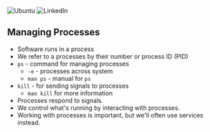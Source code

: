 ![Ubuntu](https://img.shields.io/badge/Ubuntu-E95420?style=for-the-badge&logo=ubuntu&logoColor=white)
![LinkedIn](https://img.shields.io/badge/linkedin-%230077B5.svg?style=for-the-badge&logo=linkedin&logoColor=white)

## Managing Processes
- Software runs in a process
- We refer to a processes by their number or process ID (PID)
- `ps` - command for managing processes
  - `-e` - processes across system
  - `man ps` - manual for `ps`
- `kill` - for sending signals to processes
  - `man kill` for more information
- Processes respond to signals.
- We control what's running by interacting with processes.
- Working with processes is important, but we'll often use services instead.
